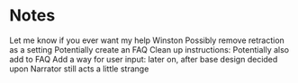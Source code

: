# Notes
Let me know if you ever want my help Winston
Possibly remove retraction as a setting
Potentially create an FAQ
Clean up instructions: Potentially also add to FAQ
Add a way for user input: later on, after base design decided upon
Narrator still acts a little strange
